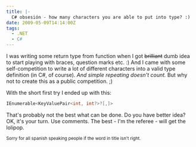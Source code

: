 ```yaml
---
title: |-
  C# obsesión - how many characters you are able to put into type? :)
date: 2009-05-09T14:14:00Z
tags:
  - .NET
  - C#
---
```

I was writing some return type from function when I got <del>brilliant</del> dumb idea to start playing with braces, question marks etc. :) And I came with some self-competition to write a lot of different characters into a valid type definition (in C#, of course). _And simple repeating doesn't count._ But why not to create this as a public competition. ;) 

With the short first try I ended up with this:

```csharp
IEnumerable<KeyValuePair<int, int?>?[,]>
```

That's probably not the best what can be done. Do you have better idea? OK, it's your turn. Use comments. The best - I'm the referee - will get the lolipop.

<small>Sorry for all spanish speaking people if the word in title isn't right.</small>